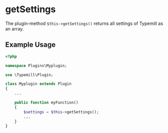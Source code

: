 # getSettings

The plugin-method `$this->getSettings()` returns all settings of Typemill as an array.

## Example Usage

```php
<?php

namespace Plugins\Myplugin;

use \Typemill\Plugin;

class Myplugin extends Plugin
{
    ...

    public function myFunction()
    {
        $settings = $this->getSettings();
        ...
    }
}
```

